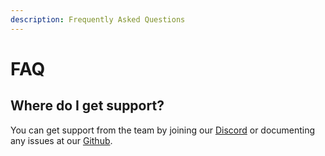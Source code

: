 ```yaml
---
description: Frequently Asked Questions
---
```


# FAQ

## Where do I get support?

You can get support from the team by joining our [Discord](https://discord.gg/rollupid) or documenting any issues at our [Github](https://github.com/proofzero/rollup/issues).
